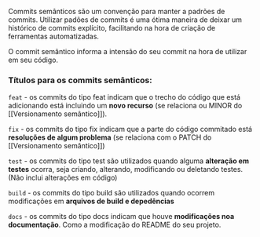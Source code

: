 Commits semânticos são um convenção para manter a padrões de commits.
Utilizar padões de commits é uma ótima maneira de deixar um histórico de commits explícito, facilitando na hora de criação de ferramentas automatizadas. 

O commit semântico informa a intensão do seu commit na hora de utilizar em seu código.

### Títulos para os commits semânticos:

`feat` - os commits do tipo feat indicam que o trecho do código que está adicionando está incluindo um **novo recurso** (se relaciona ou MINOR do [[Versionamento semântico]]).

`fix` - os commits do tipo fix indicam que a parte do código commitado está **resoluções de algum problema** (se relaciona com o PATCH do [[Versionamento semântico]])

`test` -  os commits do tipo test são utilizados quando alguma **alteração em testes** ocorra, seja criando, alterando, modificando ou deletando testes. (Não inclui alterações em código)

`build` - os commits do tipo build são utilizados quando ocorrem modificações em **arquivos de build e depedências**

`docs` - os commits do tipo docs indicam que houve **modificações noa documentação**. Como a modificação do README do seu projeto.